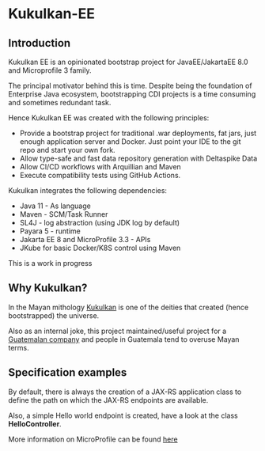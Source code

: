 # Kukulkan-EE

## Introduction

Kukulkan EE is an opinionated bootstrap project for JavaEE/JakartaEE 8.0 and Microprofile 3 family.

The principal motivator behind this is time. Despite being the foundation of Enterprise Java ecosystem, bootstrapping CDI projects is a time consuming and sometimes redundant task.

Hence Kukulkan EE was created with the following principles:

* Provide a bootstrap project for traditional .war deployments, fat jars, just enough application server and Docker. Just point your IDE to the git repo and start your own fork.
* Allow type-safe and fast data repository generation with Deltaspike Data
* Allow CI/CD workflows with Arquillian and Maven
* Execute compatibility tests using GitHub Actions.

Kukulkan integrates the following dependencies:

* Java 11 - As language
* Maven - SCM/Task Runner
* SL4J - log abstraction (using JDK log by default)
* Payara 5 - runtime
* Jakarta EE 8 and MicroProfile 3.3 - APIs
* JKube for basic Docker/K8S control using Maven

This is a work in progress

## Why Kukulkan?

In the Mayan mithology [Kukulkan](https://en.wikipedia.org/wiki/Kukulkan) is one of the deities that created (hence bootstrapped) the universe.

Also as an internal joke, this project maintained/useful project for a [Guatemalan company](https://www.nabenik.com/) and people in Guatemala tend  to overuse Mayan terms.


## Specification examples

By default, there is always the creation of a JAX-RS application class to define the path on which the JAX-RS endpoints are available.

Also, a simple Hello world endpoint is created, have a look at the class **HelloController**.

More information on MicroProfile can be found [here](https://microprofile.io/)
